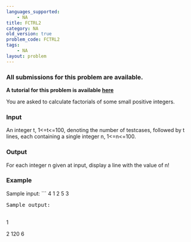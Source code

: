 ```yaml
---
languages_supported:
    - NA
title: FCTRL2
category: NA
old_version: true
problem_code: FCTRL2
tags:
    - NA
layout: problem
---
```

###  All submissions for this problem are available. 

**A tutorial for this problem is available [here](/wiki/tutorial-small-factorials "here")**

You are asked to calculate factorials of some small positive integers.

### Input

An integer t, 1<=t<=100, denoting the number of testcases, followed by t lines, each containing a single integer n, 1<=n<=100.

### Output

For each integer n given at input, display a line with the value of n!

### Example

Sample input: ```
4
1
2
5
3
<pre>
Sample output:

</pre>1
2
120
6
<pre>